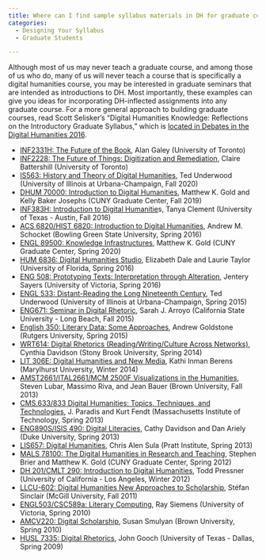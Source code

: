 ```yaml
---
title: Where can I find sample syllabus materials in DH for graduate courses?
categories:
  - Designing Your Syllabus
  - Graduate Students

---
```

Although most of us may never teach a graduate course, and among those of us who do, many of us will never teach a course that is specifically a digital humanities course, you may be interested in graduate seminars that are intended as introductions to DH. Most importantly, these examples can give you ideas for incorporating DH-inflected assignments into any graduate course. For a more general approach to building graduate courses, read Scott Selisker’s “Digital Humanities Knowledge: Reflections on the Introductory Graduate Syllabus,” which is [located in Debates in the Digital Humanities 2016](https://www.google.com/url?q=https://www.upress.umn.edu/book-division/books/debates-in-the-digital-humanities-2016&sa=D&source=editors&ust=1649984699378663&usg=AOvVaw2PTvp13XO6ZsDwCLvpvxoN).

*   [INF2331H: The Future of the Book](https://www.google.com/url?q=https://ischool.utoronto.ca/course/the-future-of-the-book/&sa=D&source=editors&ust=1649984699378965&usg=AOvVaw3sr2izVouZ0XZHDwjqhDex), Alan Galey (University of Toronto)
*   [INF2228: The Future of Things: Digitization and Remediation](https://www.google.com/url?q=https://ischool.utoronto.ca/course/the-future-of-things-digitization-and-remediation/&sa=D&source=editors&ust=1649984699379217&usg=AOvVaw1e5GISVVBHJGUj6gPZLmpX), Claire Battershill (University of Toronto)
*   [IS563: History and Theory of Digital Humanities](https://www.google.com/url?q=https://www.dropbox.com/s/vngyjl5kkl8f3qh/IS563DHOsyllabus.pdf?dl%3D0&sa=D&source=editors&ust=1649984699379479&usg=AOvVaw3AJ8ZJ0P34rfN1ojmR8Dfo), Ted Underwood (University of Illinois at Urbana-Champaign, Fall 2020)
*   [DHUM 70000: Introduction to Digital Humanities](https://www.google.com/url?q=https://hcommons.org/deposits/objects/hc:31374/datastreams/CONTENT/content&sa=D&source=editors&ust=1649984699379744&usg=AOvVaw3BeZIwQWE_kBZUYYI1B0bI), Matthew K. Gold and Kelly Baker Josephs (CUNY Graduate Center, Fall 2019)
*   [INF383H: Introduction to Digital Humanitie](https://www.google.com/url?q=https://utdirect.utexas.edu/apps/student/coursedocs/nlogon/download/6657700&sa=D&source=editors&ust=1649984699380011&usg=AOvVaw2c3ZomIV3AFEp8ejnreI47)s, Tanya Clement (University of Texas - Austin, Fall 2016)
*   [ACS 6820/HIST 6820: Introduction to Digital Humanities](https://www.google.com/url?q=http://intro-dh-2016.andyschocket.net/syllabus/&sa=D&source=editors&ust=1649984699380355&usg=AOvVaw3uArsAtvMdAzNEOkV9GOch), Andrew M. Schocket (Bowling Green State University, Spring 2016)
*   [ENGL 89500: Knowledge Infrastructures](https://www.google.com/url?q=https://hcommons.org/deposits/objects/hc:31376/datastreams/CONTENT/content&sa=D&source=editors&ust=1649984699380619&usg=AOvVaw0bzn7YJxz6jX7MAXO1p4yq), Matthew K. Gold (CUNY Graduate Center, Spring 2020)
*   [HUM 6836: Digital Humanities Studio](https://www.google.com/url?q=http://ufdc.ufl.edu/AA00038077/00001/&sa=D&source=editors&ust=1649984699380845&usg=AOvVaw2IqfoCweXSCBvTXjJupMIU), Elizabeth Dale and Laurie Taylor (University of Florida, Spring 2016)
*   [ENG 508: Prototyping Texts: Interpretation through Alteration](https://www.google.com/url?q=https://github.com/jentery/508/blob/master/index.md&sa=D&source=editors&ust=1649984699381087&usg=AOvVaw3INOJajtdnoQHWQSzmEiys), Jentery Sayers (University of Victoria, Spring 2016)
*   [ENGL 533: Distant-Reading the Long Nineteenth Century](https://www.google.com/url?q=https://tedunderwood.files.wordpress.com/2015/01/distantreading19c1.pdf&sa=D&source=editors&ust=1649984699381569&usg=AOvVaw3teT1O4s9ODXM7ZwPi8mz9), Ted Underwood (University of Illinois at Urbana-Champaign, Spring 2015)
*   [ENG671: Seminar in Digital Rhetoric](https://www.google.com/url?q=https://docs.google.com/document/d/1y6mXHKB2n75cUjeHOHnelWK3PMFdg9n7rdf-vA5o7KU/edit&sa=D&source=editors&ust=1649984699382070&usg=AOvVaw3YwdtpLuHwkqsa9cptr97D), Sarah J. Arroyo (California State University - Long Beach, Fall 2015)
*   [English 350: Literary Data: Some Approaches](https://www.google.com/url?q=http://www.rci.rutgers.edu/~ag978/litdata/&sa=D&source=editors&ust=1649984699382441&usg=AOvVaw2atAIPkb5EyY1zA4vHwlnl), Andrew Goldstone (Rutgers University, Spring 2015)
*   [WRT614: Digital Rhetorics (Reading/Writing/Culture Across Networks)](https://www.google.com/url?q=https://stonybrook.digication.com/writing_614_digital_rhetorics_reading_writing_culture_across_networks/Welcome/published&sa=D&source=editors&ust=1649984699382785&usg=AOvVaw0OP8bCJF01oQ_2o7KXiGBl), Cynthia Davidson (Stony Brook University, Spring 2014)
*   [LIT 306E: Digital Humanities and New Media](https://www.google.com/url?q=http://kathiiberens.com/2014/01/04/mu-w14/&sa=D&source=editors&ust=1649984699383025&usg=AOvVaw305F0LRsDhaI_77z2g-5LP), Kathi Inman Berens (Marylhurst University, Winter 2014)
*   [AMST2661/ITAL2661/MCM 2500F Visualizations in the Humanities](https://www.google.com/url?q=https://docs.google.com/document/d/15NmudwMOeNSgMNeyDc_FK5NJN4It6Rnnrf0aQZlM8V0/edit%23&sa=D&source=editors&ust=1649984699383354&usg=AOvVaw17ChgIETXp4_TEIVfT4vu6), Steven Lubar, Massimo Riva, and Jean Bauer (Brown University, Fall 2013)
*   [CMS.633/833 Digital Humanities: Topics, Techniques, and Technologies](https://www.google.com/url?q=http://bostondh.org/wp-content/uploads/2013/05/CMS633-Syllabus-v4.pdf&sa=D&source=editors&ust=1649984699383734&usg=AOvVaw1lLDi4BTuZkeQP1zA4CkmD), J. Paradis and Kurt Fendt (Massachusetts Institute of Technology, Spring 2013)
*   [ENG890S/ISIS 490: Digital Literacies](https://www.google.com/url?q=https://www.hastac.org/blogs/cathy-davidson/2012/04/29/course-description-21st-c-literacies-phd-lab-digital-knowledge&sa=D&source=editors&ust=1649984699384041&usg=AOvVaw3wjGgMd1YBpGo-3-p3FzB-), Cathy Davidson and Dan Ariely (Duke University, Spring 2013)
*   [LIS657: Digital Humanities](https://www.google.com/url?q=http://chrisalensula.org/digital-humanities-lis657-spring-2013/&sa=D&source=editors&ust=1649984699384388&usg=AOvVaw3oRhg8LRTYrjJsTblSkDCk), Chris Alen Sula (Pratt Institute, Spring 2013)
*   [MALS 78100: The Digital Humanities in Research and Teaching](https://www.google.com/url?q=http://dh2012.commons.gc.cuny.edu/&sa=D&source=editors&ust=1649984699384645&usg=AOvVaw2iv-ZLlwG49afMXhhjaNoo), Stephen Brier and Matthew K. Gold (CUNY Graduate Center, Spring 2012)
*   [DH 201/CMLT 290: Introduction to Digital Humanities](https://www.google.com/url?q=http://introdh.blogspot.com/p/syllabus.html&sa=D&source=editors&ust=1649984699384874&usg=AOvVaw1H3y0MwWgBBVnjP2nUog2S), Todd Pressner (University of California - Los Angeles, Winter 2012)
*   [LLCU-602: Digital Humanities New Approaches to Scholarship](https://www.google.com/url?q=http://stefansinclair.name/llcu-601-1/&sa=D&source=editors&ust=1649984699385204&usg=AOvVaw1sAflj0HcfbiqGc6SfUdsI), Stéfan Sinclair (McGill University, Fall 2011)
*   [ENGL503/CSC589a: Literary Computing](https://www.google.com/url?q=http://web.uvic.ca/~siemens/Literary%2520Computing%2520Spring%25202010.htm&sa=D&source=editors&ust=1649984699385492&usg=AOvVaw1H60yke4_3KoP4cXYWGF7n), Ray Siemens (University of Victoria, Spring 2010)
*   [AMCV220: Digital Scholarship](https://www.google.com/url?q=https://browndigitalscholarship.wordpress.com/course-syllabus/&sa=D&source=editors&ust=1649984699385755&usg=AOvVaw1qm0qCuvpysQ5tzTf6xkuU), Susan Smulyan (Brown University, Spring 2010)
*   [HUSL 7335: Digital Rhetorics](https://www.google.com/url?q=http://www.utdallas.edu/~jcg053000/HUSL7335_501_JGooch_Spring2009_Syllabus.doc&sa=D&source=editors&ust=1649984699386060&usg=AOvVaw3u28fC0cajgoS07ApKirDb), John Gooch (University of Texas - Dallas, Spring 2009)